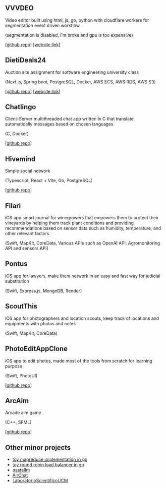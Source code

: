 ## VVVDEO

Video editor built using html, js, go, python with cloudflare workers for segmentation event driven workflow

(segmentation is disabled, i'm broke and gpu is too expensive)

[[github repo](https://github.com/Graffioh/vvvdeo)] [[website link](https://vvvdeo.com)]

## DietiDeals24

Auction site assignment for software engineering university class 

(Next.js, Spring boot, PostgreSQL, Docker, AWS ECS, AWS RDS, AWS S3)

[[github repo](https://github.com/Graffioh/dietideals24ucm)] [[website link](https://dietideals24.vercel.app)]

## Chatlingo

Client-Server multithreaded chat app written in C that translate automatically messages based on chosen languages 

(C, Docker)

[[github repo](https://github.com/Graffioh/chatlingo)]

## Hivemind 

Simple social network 

(Typescript, React + Vite, Go, PostgreSQL)

[[github repo](https://github.com/Graffioh/hivemind)]

## Filari

iOS app smart journal for winegrowers that empowers them to protect their vineyards by helping them track plant conditions and providing recommendations based on sensor data such as humidity, temperature, and other relevant factors 

(Swift, MapKit, CoreData, Various APIs such as OpenAI API, Agromonitoring API and sensors API)

## Pontus

iOS app for lawyers, make them network in an easy and fast way for judicial substitution

(Swift, Express.js, MongoDB, Render)

## ScoutThis

iOS app for photographers and location scouts, keep track of locations and equipments with photos and notes 

(Swift, MapKit, CoreData)

## PhotoEditAppClone

iOS app to edit photos, made most of the tools from scratch for learning purpose 

(Swift, PhotoUI)

[[github repo](https://github.com/Graffioh/PhotoEditAppClone)]

## ArcAim

Arcade aim game 

(C++, SFML)

[[github repo](https://github.com/Graffioh/ArcAim)]

## Other minor projects

- [toy mapreduce implementation in go](https://github.com/Graffioh/wc-mapreduce-go)
- [toy round robin load balancer in go](https://github.com/Graffioh/rr-lb-go)
- [pastellm](https://github.com/Graffioh/pastellm)
- [AirChat](https://github.com/Graffioh/AirChat)
- [LaboratorioScientificoUCM](https://github.com/Graffioh/LaboratorioScientificoUCM)
